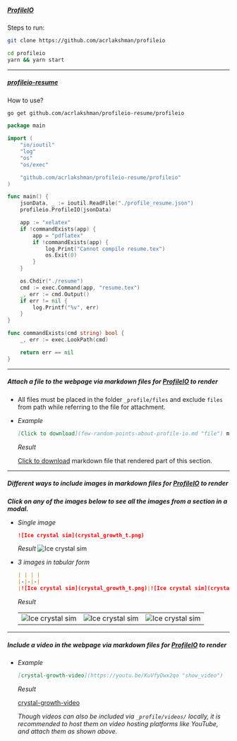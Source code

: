 ##### [ProfileIO](https://github.com/acrlakshman/profileio)

Steps to run:

```sh
git clone https://github.com/acrlakshman/profileio

cd profileio
yarn && yarn start
```

---

##### [profileio-resume](https://github.com/acrlakshman/profileio-resume)

How to use?

```sh
go get github.com/acrlakshman/profileio-resume/profileio
```

```go
package main

import (
	"io/ioutil"
	"log"
	"os"
	"os/exec"

	"github.com/acrlakshman/profileio-resume/profileio"
)

func main() {
	jsonData, _ := ioutil.ReadFile("./profile_resume.json")
	profileio.ProfileIO(jsonData)

	app := "xelatex"
	if !commandExists(app) {
		app = "pdflatex"
		if !commandExists(app) {
			log.Print("Cannot compile resume.tex")
			os.Exit(0)
		}
	}

	os.Chdir("./resume")
	cmd := exec.Command(app, "resume.tex")
	_, err := cmd.Output()
	if err != nil {
		log.Printf("%v", err)
	}
}

func commandExists(cmd string) bool {
	_, err := exec.LookPath(cmd)

	return err == nil
}
```

---

##### Attach a file to the webpage via markdown files for [ProfileIO] to render

* All files must be placed in the folder `_profile/files` and exclude `files` from path while referring to the file for attachment.

* _Example_
  ```md
  [Click to download](few-random-points-about-profile-io.md "file") markdown file that rendered this section.
  ```

  _Result_

  [Click to download](few-random-points-about-profile-io.md "file") markdown file that rendered part of this section.

---

##### Different ways to include images in markdown files for [ProfileIO] to render

**_Click on any of the images below to see all the images from a section in a modal._**

* _Single image_

  ```md
  ![Ice crystal sim](crystal_growth_t.png)
  ```

  _Result_
  ![Ice crystal sim](crystal_growth_t.png)

* _3 images in tabular form_
    ```md
    | | | |
    |-|-|-|
    |![Ice crystal sim](crystal_growth_t.png)|![Ice crystal sim](crystal_growth.png)|![Ice crystal sim](crystal_growth.png)|
    ```

    _Result_
    
    | | | |
    |-|-|-|
    |![Ice crystal sim](crystal_growth_t.png)|![Ice crystal sim](crystal_growth_t.png)|![Ice crystal sim](crystal_growth_t.png)|

---

##### Include a video in the webpage via markdown files for [ProfileIO] to render

* _Example_

  ```md
  [crystal-growth-video](https://youtu.be/KuVfyDwx2qo "show_video")
  ```

  _Result_

  [crystal-growth-video](https://youtu.be/KuVfyDwx2qo "show_video")

  _Though videos can also be included via `_profile/videos/` locally, it is recommended to host them on video hosting platforms like YouTube, and attach them as shown above._

[ProfileIO]: https://github.com/acrlakshman/profileio